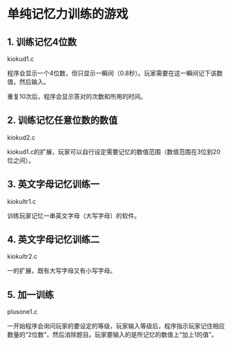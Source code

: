 # 单纯记忆力训练的游戏

## 1. 训练记忆4位数
kiokud1.c

程序会显示一个4位数，但只显示一瞬间（0.8秒）。玩家需要在这一瞬间记下该数值，然后输入。

重复10次后，程序会显示答对的次数和所用的时间。

## 2. 训练记忆任意位数的数值
kiokud2.c

kiokud1.c的扩展，玩家可以自行设定需要记忆的数值范围（数值范围在3位到20位之间）。

## 3. 英文字母记忆训练一
kiokultr1.c

训练玩家记忆一串英文字母（大写字母）的软件。

## 4. 英文字母记忆训练二
kiokultr2.c

一的扩展，既有大写字母又有小写字母。

## 5. 加一训练

plusone1.c

一开始程序会询问玩家的要设定的等级，玩家输入等级后，程序指示玩家记住相应数量的“2位数”，然后消除题目。玩家要输入的是所记忆的数值上“加上1的值”。
